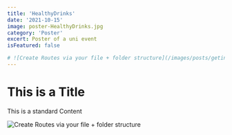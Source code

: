 ```yaml
---
title: 'HealthyDrinks'
date: '2021-10-15'
image: poster-HealthyDrinks.jpg
category: 'Poster'
excert: Poster of a uni event
isFeatured: false

# ![Create Routes via your file + folder structure](/images/posts/geting-started/getting-started-nextjs.png)
---
```

# This is a Title
This is a standard Content

![Create Routes via your file + folder structure](poster-HealthyDrinks.jpg)